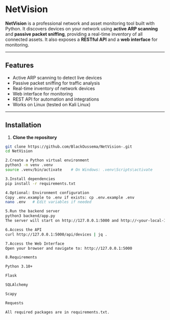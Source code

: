 # NetVision

**NetVision** is a professional network and asset monitoring tool built with Python. It discovers devices on your network using **active ARP scanning** and **passive packet sniffing**, providing a real-time inventory of all connected assets. It also exposes a **RESTful API** and a **web interface** for monitoring.

---

## Features

- Active ARP scanning to detect live devices
- Passive packet sniffing for traffic analysis
- Real-time inventory of network devices
- Web interface for monitoring
- REST API for automation and integrations
- Works on Linux (tested on Kali Linux)

---

## Installation

1. **Clone the repository**
```bash
git clone https://github.com/BlackOussema/NetVision-.git
cd NetVision

2.Create a Python virtual environment
python3 -m venv .venv
source .venv/bin/activate    # On Windows: .venv\Scripts\activate

3.Install dependencies
pip install -r requirements.txt

4.Optional: Environment configuration
Copy .env.example to .env if exists: cp .env.example .env
nano .env   # Edit variables if needed

5.Run the backend server
python3 backend/app.py
The server will start on http://127.0.0.1:5000 and http://<your-local-IP>:5000.

6.Access the API
curl http://127.0.0.1:5000/api/devices | jq .

7.Access the Web Interface
Open your browser and navigate to: http://127.0.0.1:5000

8.Requirements

Python 3.10+

Flask

SQLAlchemy

Scapy

Requests

All required packages are in requirements.txt.
                                                                        NOTES: Always run the tool inside a virtual environment (.venv) to avoid dependency conflicts.

                                                                                Make sure you have root privileges for ARP scanning if needed.

                                                                                       Tested on Kali Linux for full functionality.
                                                                                           DEVELOPER NAME:" Ghariani Oussema"
                                                                                             DEVELOPER INSTAGRAM:" mark.spongebob"
                                   
